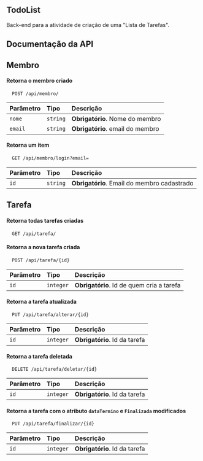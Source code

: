 
## TodoList

Back-end para a atividade de criação de uma "Lista de Tarefas".

## Documentação da API

## **Membro**

#### Retorna o membro criado

```http
  POST /api/membro/
```

| Parâmetro   | Tipo       | Descrição                           |
| :---------- | :--------- | :---------------------------------- |
| `nome` | `string` | **Obrigatório**. Nome do membro |
| `email` | `string` | **Obrigatório**. email do membro |

#### Retorna um item

```http
  GET /api/membro/login?email=
```

| Parâmetro   | Tipo       | Descrição                                   |
| :---------- | :--------- | :------------------------------------------ |
| `id`      | `string` | **Obrigatório**. Email do membro cadastrado |

## **Tarefa**

#### Retorna todas tarefas criadas

```http
  GET /api/tarefa/
```

#### Retorna a nova tarefa criada

```http
  POST /api/tarefa/{id}
```

| Parâmetro   | Tipo       | Descrição                                   |
| :---------- | :--------- | :------------------------------------------ |
| `id`      | `integer` | **Obrigatório**. Id de quem cria a tarefa |

#### Retorna a tarefa atualizada

```http
  PUT /api/tarefa/alterar/{id}
```

| Parâmetro   | Tipo       | Descrição                                   |
| :---------- | :--------- | :------------------------------------------ |
| `id`      | `integer` | **Obrigatório**. Id da tarefa |

#### Retorna a tarefa deletada

```http
  DELETE /api/tarefa/deletar/{id}
```

| Parâmetro   | Tipo       | Descrição                                   |
| :---------- | :--------- | :------------------------------------------ |
| `id`      | `integer` | **Obrigatório**. Id da tarefa |

#### Retorna a tarefa com o atributo `dataTermino` e `Finalizada` modificados

```http
  PUT /api/tarefa/finalizar/{id}
```

| Parâmetro   | Tipo       | Descrição                                   |
| :---------- | :--------- | :------------------------------------------ |
| `id`      | `integer` | **Obrigatório**. Id da tarefa |


